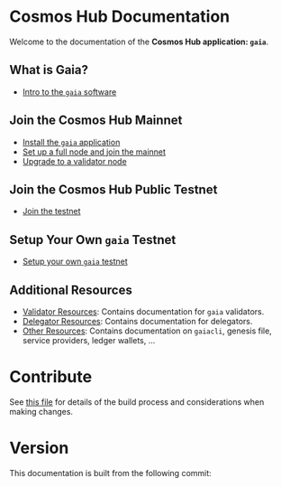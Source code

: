 # Cosmos Hub Documentation

Welcome to the documentation of the **Cosmos Hub application: `gaia`**.

## What is Gaia?

- [Intro to the `gaia` software](./gaia-tutorials/what-is-gaia.md)

## Join the Cosmos Hub Mainnet

- [Install the `gaia` application](./gaia-tutorials/installation.md)
- [Set up a full node and join the mainnet](./gaia-tutorials/join-mainnet.md)
- [Upgrade to a validator node](./validators/validator-setup.md)

## Join the Cosmos Hub Public Testnet

- [Join the testnet](./gaia-tutorials/join-testnet.md)

## Setup Your Own `gaia` Testnet

- [Setup your own `gaia` testnet](./gaia-tutorials/deploy-testnet.md)

## Additional Resources

- [Validator Resources](./validators/README.md): Contains documentation for `gaia` validators. 
- [Delegator Resources](./delegators/README.md): Contains documentation for delegators. 
- [Other Resources](./resources/README.md): Contains documentation on `gaiacli`, genesis file, service providers, ledger wallets, ...

# Contribute

See [this file](./DOCS_README.md) for details of the build process and
considerations when making changes.

# Version

 This documentation is built from the following commit:
